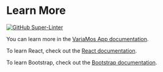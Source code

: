 # Learn More

[![GitHub Super-Linter](https://github.com/variamosple/VariaMosPLE/workflows/VariaMosPLE_LINT/badge.svg)](https://github.com/marketplace/actions/super-linter)

You can learn more in the [VariaMos App documentation]().

To learn React, check out the [React documentation](https://reactjs.org/).

To learn Bootstrap, check out the [Bootstrap documentation](https://getbootstrap.com/).

